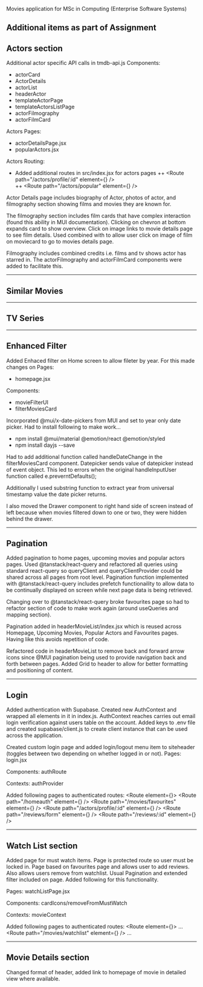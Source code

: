 Movies application for MSc in Computing (Enterprise Software Systems)

Additional items as part of Assignment
---------------------------------------------------------------------
Actors section
---------------------------------------------------------------------
Additional actor specific API calls in tmdb-api.js
Components:
+   actorCard
+   ActorDetails
+   actorList
+   headerActor
+   templateActorPage
+   templateActorsListPage
+   actorFilmography
+   actorFilmCard

Actors Pages:
+   actorDetailsPage.jsx
+   popularActors.jsx

Actors Routing:
+   Added additional routes in src/index.jsx for actors pages
++      <Route path="/actors/profile/:id" element={<ActorDetailsPage/>} />          
++      <Route path="/actors/popular" element={<PopularActorsPage/>} />  

Actor Details page includes biography of Actor, photos of actor, and filmography section showing films and movies they are known for.

The filmography section includes film cards that have complex interaction (found this ability in MUI documentation). 
    Clicking on chevron at bottom expands card to show overview. 
    Click on image links to movie details page to see film details. 
    Used <CardActionArea> combined with <Link> to allow user click on image of film on moviecard to go to movies details page.

Filmography includes combined credits i.e. films and tv shows actor has starred in. The actorFilmography and actorFilmCard components were added to facilitate this.

---------------------------------------------------------------------
Similar Movies
---------------------------------------------------------------------

---------------------------------------------------------------------
TV Series
---------------------------------------------------------------------

---------------------------------------------------------------------
Enhanced Filter
---------------------------------------------------------------------
Added Enhaced filter on Home screen to allow fileter by year. For this made changes on 
Pages:
+   homepage.jsx

Components:
+   movieFilterUI
+   filterMoviesCard

Incorporated @mui/x-date-pickers from MUI and set to year only date picker.
Had to install following to make work...

+ npm install @mui/material @emotion/react @emotion/styled
+ npm install dayjs --save

Had to add additional function called handleDateChange in the filterMoviesCard component. Datepicker sends value of datepicker instead of event object. This led to errors when the original handleInputUser function called e.preverntDefaults(); 

Additionally I used substring function to extract year from universal timestamp value the date picker returns.

I also moved the Drawer component to right hand side of screen instead of left because when movies filtered down to one  or two, they were hidden behind the drawer.

---------------------------------------------------------------------
Pagination
---------------------------------------------------------------------

Added pagination to home pages, upcoming movies and popular actors pages. Used @tanstack/react-query and refactored all queries using standard react-query so queryClient and queryClientProvider could be shared across all pages from root level. Pagination function implemented with @tanstack/react-query includes prefetch functionaility to allow data to be continually displayed on screen while next page data is being retrieved.

Changing over to @tanstack/react-query broke favourites page so had to refactor section of code to make work again (around useQueries and mapping section). 

Pagination added in headerMovieList/index.jsx which is reused across Homepage, Upcoming Movies, Popular Actors and Favourites pages. Having like this avoids repetition of code. 

Refactored code in headerMovieList to remove back and forward arrow icons since @MUI pagination being used to provide navigation back and forth between pages. Added Grid to header to allow for better formatting and positioning of content. 

---------------------------------------------------------------------
Login
---------------------------------------------------------------------

Added authentication with Supabase. Created new AuthContext and wrapped all elements in it in index.js. AuthContext reaches carries out email login verification against users table on the account. Added keys to .env file and created supabase/client.js to create client instance that can be used across the application.

Created custom login page and added login/logout menu item to siteheader (toggles between two depending on whether logged in or not). 
Pages:
    login.jsx

Components:
    authRoute

Contexts:
    authProvider

Added following pages to authenticated routes:
    <Route element={<AuthRoute />}>
        <Route path="/homeauth" element={<Home />} />
        <Route path="/movies/favourites" element={<FavouriteMoviesPage />} />
        <Route path="/actors/profile/:id" element={<ActorDetailsPage />} />
        <Route path="/reviews/form" element={<AddMovieReviewPage />} />
        <Route path="/reviews/:id" element={<MovieReviewPage />} />
    </Route>

---------------------------------------------------------------------
Watch List section
---------------------------------------------------------------------
Added page for must watch items. Page is protected route so user must be locked in. Page based on favourites page and allows user to add reviews. Also allows users remove from watchlist. Usual Pagination and extended filter included on page. Added following for this functionality.

Pages:
    watchListPage.jsx

Components:
    cardIcons/removeFromMustWatch

Contexts:
    movieContext

Added following pages to authenticated routes:
    <Route element={<AuthRoute />}>
        ...
        <Route path="/movies/watchlist" element={<WatchlistMoviesPage />} />
        ...
    </Route>

---------------------------------------------------------------------
Movie Details section
---------------------------------------------------------------------
Changed format of header, added link to homepage of movie in detailed view where available.